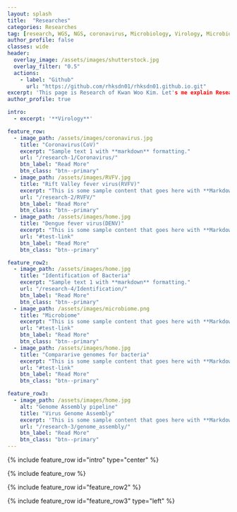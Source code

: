 ```yaml
---
layout: splash
title:  "Researches"
categories: Researches
tag: [research, WGS, NGS, coronavirus, Microbiology, Virology, Microbiome]
author_profile: false
classes: wide
header:
  overlay_image: /assets/images/shutterstock.jpg
  overlay_filter: "0.5"
  actions:
    - label: "Github"
      url: "https://github.com/rhksdn01/rhksdn01.github.io.git"
excerpt: 'This page is Research of Kwan Woo Kim. Let's me explain Research Area of KWK.'
author_profile: true

intro: 
  - excerpt: '**Virology**'

feature_row:
  - image_path: /assets/images/coronavirus.jpg
    title: "Coronavirus(CoV)"
    excerpt: "Sample text 1 with **markdown** formatting."
    url: "/research-1/Coronavirus/"
    btn_label: "Read More"
    btn_class: "btn--primary"
  - image_path: /assets/images/RVFV.jpg
    title: "Rift Valley fever virus(RVFV)"
    excerpt: "This is some sample content that goes here with **Markdown** formatting."
    url: "/research-2/RVFV/"
    btn_label: "Read More"
    btn_class: "btn--primary"
  - image_path: /assets/images/home.jpg
    title: "Dengue fever virus(DENV)"
    excerpt: "This is some sample content that goes here with **Markdown** formatting."
    url: "#test-link"
    btn_label: "Read More"
    btn_class: "btn--primary"

feature_row2:
  - image_path: /assets/images/home.jpg
    title: "Identification of Bacteria"
    excerpt: "Sample text 1 with **markdown** formatting."
    url: "/research-4/Identification/"
    btn_label: "Read More"
    btn_class: "btn--primary"
  - image_path: /assets/images/microbiome.png
    title: "Microbiome"
    excerpt: "This is some sample content that goes here with **Markdown** formatting."
    url: "#test-link"
    btn_label: "Read More"
    btn_class: "btn--primary"
  - image_path: /assets/images/home.jpg
    title: "Compararive genomes for bacteria"
    excerpt: "This is some sample content that goes here with **Markdown** formatting."
    url: "#test-link"
    btn_label: "Read More"
    btn_class: "btn--primary"

feature_row3:
  - image_path: /assets/images/home.jpg
    alt: "Genome Assembly pipeline"
    title: "Virus Genome Assembly"
    excerpt: 'This is some sample content that goes here with **Markdown** formatting. Left aligned with `type="left"`'
    url: "/research-3/genome_assembly/"
    btn_label: "Read More"
    btn_class: "btn--primary"
---
```


{% include feature_row id="intro" type="center" %}

{% include feature_row %}

{% include feature_row id="feature_row2" %}

{% include feature_row id="feature_row3" type="left" %}
